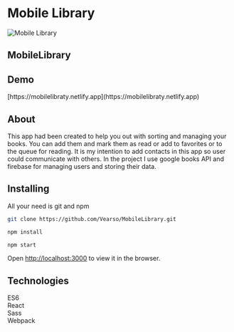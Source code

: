 <h1>Mobile Library</h1>

<div >
<img src="https://raw.githubusercontent.com/Vearso/MobileLibrary/blob/master/public/logo512.png.png" alt='Mobile Library'></img><h2>Mobile<span>Library</span></h2>
</div>

<h2>Demo</h2>
 [https://mobilelibraty.netlify.app](https://mobilelibraty.netlify.app)
<h2>About</h2>

This app had been created to help you out with sorting and managing your books. 
You can add them and mark them as read or add to favorites or to the queue 
for reading. It is my intention to add contacts in this app so user could 
communicate with others. In the project I use google books API and firebase 
for managing users and storing their data. 

<h2>Installing</h2> 
All your need is git and npm 

```bash
git clone https://github.com/Vearso/MobileLibrary.git

npm install

npm start
```

Open [http://localhost:3000](http://localhost:3000) to view it in the browser.

<h2>Technologies</h2>

ES6 <br>
React <br>
Sass <br>
Webpack <br>

##